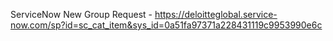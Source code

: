ServiceNow New Group Request - https://deloitteglobal.service-now.com/sp?id=sc_cat_item&sys_id=0a51fa97371a228431119c9953990e6c